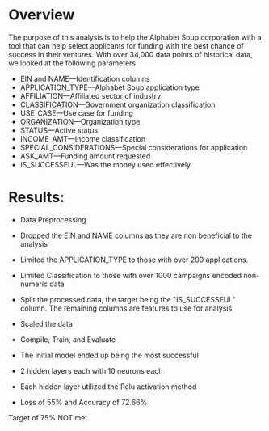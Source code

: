 # Overview

The purpose of this analysis is to help the Alphabet Soup corporation with a tool that can help select applicants for funding with the best chance of success in their ventures. With over 34,000 data points of historical data, we looked at the following parameters

* EIN and NAME—Identification columns
* APPLICATION_TYPE—Alphabet Soup application type
* AFFILIATION—Affiliated sector of industry
* CLASSIFICATION—Government organization classification
* USE_CASE—Use case for funding
* ORGANIZATION—Organization type
* STATUS—Active status
* INCOME_AMT—Income classification
* SPECIAL_CONSIDERATIONS—Special considerations for application
* ASK_AMT—Funding amount requested
* IS_SUCCESSFUL—Was the money used effectively

# Results:

* Data Preprocessing
* Dropped the EIN and NAME columns as they are non beneficial to the analysis
* Limited the APPLICATION_TYPE to those with over 200 applications.
* Limited Classification to those with over 1000 campaigns
encoded non-numeric data
* Split the processed data, the target being the "IS_SUCCESSFUL" column. The remaining columns are features to use for analysis
* Scaled the data
* Compile, Train, and Evaluate
* The initial model ended up being the most successful

* 2 hidden layers each with 10 neurons each
* Each hidden layer utilized the Relu activation method
* Loss of 55% and Accuracy of 72.66%

Target of 75% NOT met
